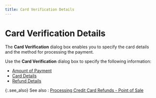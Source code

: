 ```yaml
---
title: Card Verification Details
---
```


# Card Verification Details


The **Card Verification** dialog  box enables you to specify the card details and the method for processing  the payment.


Use the **Card Verification** dialog  box to specify the following information:

- [Amount  of Payment]({{site.pos_baseurl}}/pos-trans/create-pos-doc/pos-refunds/processing/verify-dtls/pmnt-amnt/amount_of_payment.html)
- [Card  Details]({{site.pos_baseurl}}/pos-trans/create-pos-doc/pos-refunds/processing/verify-dtls/card-details/card_details.html)
- [Refund  Details]({{site.pos_baseurl}}/pos-trans/create-pos-doc/pos-refunds/processing/verify-dtls/refund-details/refund_card_verification_details_pos_refunds.html)



{:.see_also}
See also
: [Processing  Credit Card Refunds - Point of Sale]({{site.pos_baseurl}}/pos-trans/create-pos-doc/pos-refunds/processing/processing_credit_card_refunds_point_of_sale.html)
